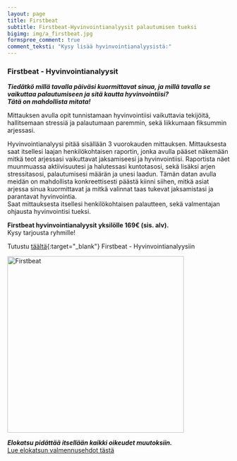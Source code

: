 ```yaml
---
layout: page
title: Firstbeat
subtitle: Firstbeat-Hyvinvointianalyysit palautumisen tueksi
bigimg: img/a_firstbeat.jpg
formspree_comment: true
comment_teksti: "Kysy lisää hyvinvointianalyysistä:"
---
```


### Firstbeat - Hyvinvointianalyysit

***Tiedätkö millä tavalla päiväsi kuormittavat sinua, ja millä tavalla se vaikuttaa palautumiseen ja sitä kautta hyvinvointiisi?  
Tätä on mahdollista mitata!***

Mittauksen avulla opit tunnistamaan hyvinvointiisi vaikuttavia tekijöitä, hallitsemaan stressiä ja palautumaan paremmin, sekä liikkumaan fiksummin arjessasi.

Hyvinvointianalyysi pitää sisällään 3 vuorokauden mittauksen. Mittauksesta saat itsellesi laajan henkilökohtaisen raportin, jonka avulla pääset näkemään mitkä teot arjessasi vaikuttavat jaksamiseesi ja hyvinvointiisi.  Raportista näet muunmuassa aktiivisuutesi ja halutessasi kuntotasosi, sekä lisäksi arjen stressitasosi, palautumisesi määrän ja unesi laadun. Tämän datan avulla meidän on  mahdollista konkreettisesti päästä kiinni siihen, mitkä asiat arjessa sinua kuormittavat ja mitkä valinnat taas tukevat jaksamistasi ja parantavat hyvinvointia.  
Saat mittauksesta itsellesi henkilökohtaisen palautteen, sekä valmentajan ohjausta hyvinvointisi tueksi.

**Firstbeat hyvinvointianalyysit yksilölle 169€ (sis. alv).**  
Kysy tarjousta ryhmille!

Tutustu [täältä](https://www.firstbeat.com/fi/tyo-ja-hyvinvointi/hyvinvointianalyysi/){:target="_blank"} Firstbeat - Hyvinvointianalyysiin



<img src="/img/firstbeat_logo.jpg" alt="Firstbeat" width="400" class="center-block"/> 

**_Elokatsu pidättää itsellään kaikki oikeudet muutoksiin._**  
[Lue elokatsun valmennusehdot tästä](/valmennusehdot)

